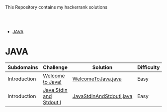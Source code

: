 <p>
    This Repository contains my hackerrank solutions
</p>


<br>

<br>

* [JAVA](#java)

#  JAVA

| Subdomains   | Challenge                                                    | Solution                                                     | Difficulty |
| ------------ | ------------------------------------------------------------ | ------------------------------------------------------------ | ---------- |
| Introduction | [Welcome to Java!](https://www.hackerrank.com/challenges/welcome-to-java) | [WelcomeToJava.java](https://github.com/AvelFir/Hackerrank_Challenges-/blob/main/Solutions/Java/src/introduction/WelcomeToJava.java) | Easy       |
| Introduction | [Java Stdin and Stdout I](https://www.hackerrank.com/challenges/java-stdin-and-stdout-1) | [JavaStdinAndStdoutl.java](https://github.com/AvelFir/Hackerrank_Challenges-/blob/main/Solutions/Java/src/introduction/JavaStdinAndStdoutI.java) | Easy       |

